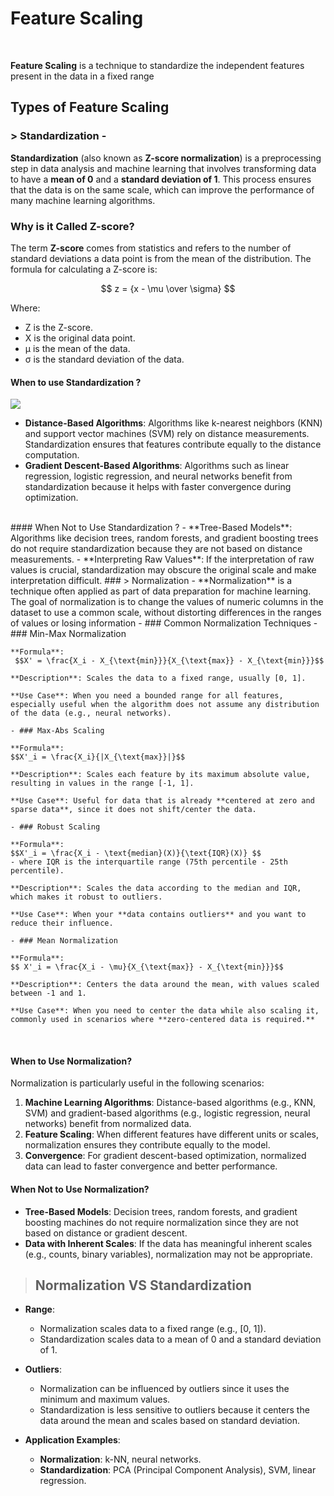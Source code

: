 # Feature Scaling

<br>

**Feature Scaling** is a technique to standardize the independent features present in the data in a fixed range

## Types of Feature Scaling 

### > Standardization - 
**Standardization** (also known as **Z-score normalization**) is a preprocessing step in data analysis and machine learning that involves transforming data to have a **mean of 0** and a **standard deviation of 1**. This process ensures that the data is on the same scale, which can improve the performance of many machine learning algorithms.
### Why is it Called Z-score?

The term **Z-score** comes from statistics and refers to the number of standard deviations a data point is from the mean of the distribution. The formula for calculating a Z-score is:

$$ z = {x -  \mu  \over  \sigma} $$

Where:
-   Z is the Z-score.
-   X is the original data point.
-   μ is the mean of the data.
-   σ is the standard deviation of the data.

#### When to use Standardization ?
![](https://miro.medium.com/v2/resize:fit:700/0*pF6aefM2Xy7r-3cH.png)

- **Distance-Based Algorithms**: Algorithms like k-nearest neighbors (KNN) and support vector machines (SVM) rely on distance measurements. Standardization ensures that features contribute equally to the distance computation.
- **Gradient Descent-Based Algorithms**: Algorithms such as linear regression, logistic regression, and neural networks benefit from standardization because it helps with faster convergence during optimization.
<br>
#### When Not to Use Standardization ?
-   **Tree-Based Models**: Algorithms like decision trees, random forests, and gradient boosting trees do not require standardization because they are not based on distance measurements.
-   **Interpreting Raw Values**: If the interpretation of raw values is crucial, standardization may obscure the original scale and make interpretation difficult.
### > Normalization  - 
**Normalization** is a technique often applied as part of data preparation for machine learning. The goal of normalization is to change the values of numeric columns in the dataset to use a common scale, without distorting differences in the ranges of values or losing information
- ### Common Normalization Techniques
	-   ### Min-Max Normalization

	**Formula**:
	 $$X' = \frac{X_i - X_{\text{min}}}{X_{\text{max}} - X_{\text{min}}}$$

	**Description**: Scales the data to a fixed range, usually [0, 1].

	**Use Case**: When you need a bounded range for all features, especially useful when the algorithm does not assume any distribution of the data (e.g., neural networks).

	- ### Max-Abs Scaling

	**Formula**:
	$$X'_i = \frac{X_i}{|X_{\text{max}}|}$$

	**Description**: Scales each feature by its maximum absolute value, resulting in values in the range [-1, 1].

	**Use Case**: Useful for data that is already **centered at zero and sparse data**, since it does not shift/center the data.

	- ### Robust Scaling

	**Formula**: 
	$$X'_i = \frac{X_i - \text{median}(X)}{\text{IQR}(X)} $$
	- where IQR is the interquartile range (75th percentile - 25th percentile).

	**Description**: Scales the data according to the median and IQR, which makes it robust to outliers.

	**Use Case**: When your **data contains outliers** and you want to reduce their influence.

	- ### Mean Normalization

	**Formula**:
	$$ X'_i = \frac{X_i - \mu}{X_{\text{max}} - X_{\text{min}}}$$

	**Description**: Centers the data around the mean, with values scaled between -1 and 1.

	**Use Case**: When you need to center the data while also scaling it, commonly used in scenarios where **zero-centered data is required.**
	
<br>

#### When to Use Normalization?

Normalization is particularly useful in the following scenarios:

1.  **Machine Learning Algorithms**: Distance-based algorithms (e.g., KNN, SVM) and gradient-based algorithms (e.g., logistic regression, neural networks) benefit from normalized data.
2.  **Feature Scaling**: When different features have different units or scales, normalization ensures they contribute equally to the model.
3.  **Convergence**: For gradient descent-based optimization, normalized data can lead to faster convergence and better performance.

#### When Not to Use Normalization?

-   **Tree-Based Models**: Decision trees, random forests, and gradient boosting machines do not require normalization since they are not based on distance or gradient descent.
-   **Data with Inherent Scales**: If the data has meaningful inherent scales (e.g., counts, binary variables), normalization may not be appropriate.

>## Normalization VS Standardization 
-   **Range**:
    
    -   Normalization scales data to a fixed range (e.g., [0, 1]).
    -   Standardization scales data to a mean of 0 and a standard deviation of 1.
-   **Outliers**:
    
    -   Normalization can be influenced by outliers since it uses the minimum and maximum values.
    -   Standardization is less sensitive to outliers because it centers the data around the mean and scales based on standard deviation.
-   **Application Examples**:
    
    -   **Normalization**: k-NN, neural networks.
    -   **Standardization**: PCA (Principal Component Analysis), SVM, linear regression.